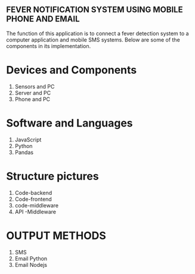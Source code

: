 ## FEVER NOTIFICATION SYSTEM USING MOBILE PHONE AND EMAIL

The function of this application is to connect a fever detection system to a computer application and mobile SMS systems. Below are some of the components in its implementation.

# Devices and Components
1. Sensors and PC
2. Server and PC
3. Phone and PC

# Software and Languages
1. JavaScript
2. Python
3. Pandas

# Structure pictures
1. Code-backend
2. Code-frontend
3. code-middleware
4. API -Middleware

# OUTPUT METHODS
1. SMS
2. Email Python
3. Email Nodejs